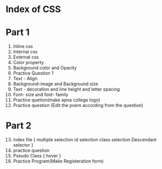 # Index of CSS
# Part 1
1. Inline css
2. Internal css
3. External css
4. Color property
5. Background color and Opacity
6. Practice Question 1
7. Text - Align
8. Background-image and Background size
9. Text - decoration and line height and letter spacing
10. Font- size and font- family
11. Practice quetion(make apna college logo)
12. Practice question (Edit the poem according from the question)

# Part 2
13. index file
{
    multiple selection
    id selection
    class selection
    Descendant selector
}
14. practice question
15. Pseudo Class
{
    hover
}
15. Practice Program(Make Registeration form)